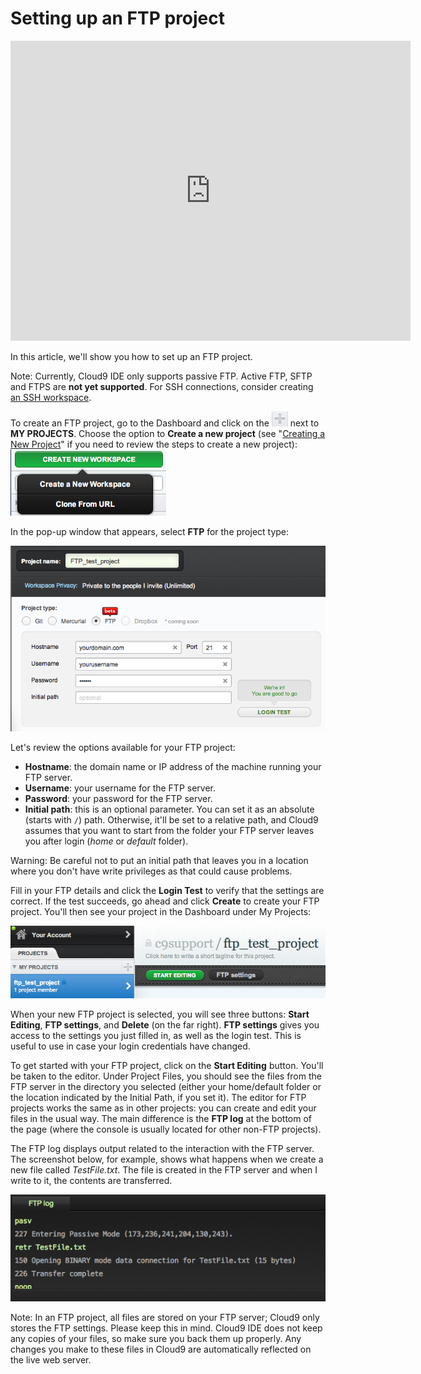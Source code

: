 # Setting up an FTP project

<iframe width="640" height="480" src="https://www.youtube.com/embed/HehwOFg7jYc" frameborder="0" allowfullscreen></iframe>

In this article, we'll show you how to set up an FTP project.

Note: Currently, Cloud9 IDE only supports passive FTP. Active FTP, SFTP and FTPS are **not yet supported**. For SSH connections, consider creating [an SSH workspace](./run_your_own_workspace.html).

To create an FTP project, go to the Dashboard and click on the ![Project Add Icon](./resources/icons/workspacePlusIcon.png) next to **MY PROJECTS**. Choose the option to **Create a new project** (see "[Creating a New Project](./creating_new_workspace.html)" if you need to review the steps to create a new project):  
![New workspace creation](./resources/images/newWorkspace.png)

In the pop-up window that appears, select **FTP** for the project type:

![FTP Options](./resources/images/FTPoptions.png)

Let's review the options available for your FTP project:

* **Hostname**: the domain name or IP address of the machine running your FTP server.
* **Username**: your username for the FTP server.
* **Password**: your password for the FTP server.
* **Initial path**: this is an optional parameter. You can set it as an absolute (starts with `/`) path. Otherwise, it'll be set to a relative path, and Cloud9 assumes that you want to start from the folder your FTP server leaves you after login (_home_ or _default_ folder).


Warning: Be careful not to put an initial path that leaves you in a location where you don't have write privileges as that could cause problems.

Fill in your FTP details and click the **Login Test** to verify that the settings are correct. If the test succeeds, go ahead and click **Create** to create your FTP project. You'll then see your project in the Dashboard under My Projects:

![New FTP Project](./resources/images/newFtpWorkspace.png)

When your new FTP project is selected, you will see three buttons: **Start Editing**, **FTP settings**, and **Delete** (on the far right). **FTP settings** gives you access to the settings you just filled in, as well as the login test. This is useful to use in case your login credentials have changed.

To get started with your FTP project, click on the **Start Editing** button. You'll be taken to the editor. Under Project Files, you should see the files from the FTP server in the directory you selected (either your home/default folder or the location indicated by the Initial Path, if you set it). The editor for FTP projects works the same as in other projects: you can create and edit your files in the usual way. The main difference is the **FTP log** at the bottom of the page (where the console is usually located for other non-FTP projects).

The FTP log displays output related to the interaction with the FTP server. The screenshot below, for example, shows what happens when we create a new file called _TestFile.txt_. The file is created in the FTP server and when I write to it, the contents are transferred.

![Demonstrating new files in the FTP](./resources/images/FTPlog.png)

Note: In an FTP project, all files are stored on your FTP server; Cloud9 only stores the FTP settings. Please keep this in mind. Cloud9 IDE does not keep any copies of your files, so make sure you back them up properly. Any changes you make to these files in Cloud9 are automatically reflected on the live web server.